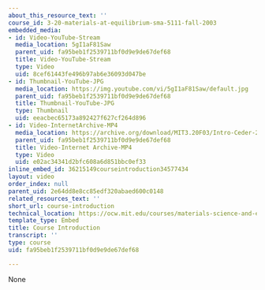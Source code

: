 ```yaml
---
about_this_resource_text: ''
course_id: 3-20-materials-at-equilibrium-sma-5111-fall-2003
embedded_media:
- id: Video-YouTube-Stream
  media_location: 5gI1aF81Saw
  parent_uid: fa95beb1f2539711bf0d9e9de67def68
  title: Video-YouTube-Stream
  type: Video
  uid: 8cef61443fe496b97ab6e36093d047be
- id: Thumbnail-YouTube-JPG
  media_location: https://img.youtube.com/vi/5gI1aF81Saw/default.jpg
  parent_uid: fa95beb1f2539711bf0d9e9de67def68
  title: Thumbnail-YouTube-JPG
  type: Thumbnail
  uid: eeacbec65173a892427f627cf264d896
- id: Video-InternetArchive-MP4
  media_location: https://archive.org/download/MIT3.20F03/Intro-Ceder-220k.mp4
  parent_uid: fa95beb1f2539711bf0d9e9de67def68
  title: Video-Internet Archive-MP4
  type: Video
  uid: e02ac34341d2bfc608a6d851bbc0ef33
inline_embed_id: 36215149courseintroduction34577434
layout: video
order_index: null
parent_uid: 2e64dd8e8cc85edf320abaed600c0148
related_resources_text: ''
short_url: course-introduction
technical_location: https://ocw.mit.edu/courses/materials-science-and-engineering/3-20-materials-at-equilibrium-sma-5111-fall-2003/syllabus/course-introduction
template_type: Embed
title: Course Introduction
transcript: ''
type: course
uid: fa95beb1f2539711bf0d9e9de67def68

---
```

None
